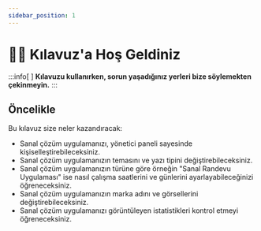 ```yaml
---
sidebar_position: 1
---
```


# 👋🏻 Kılavuz'a Hoş Geldiniz

:::info[&nbsp;]
**Kılavuzu kullanırken, sorun yaşadığınız yerleri bize söylemekten çekinmeyin.**
:::

## Öncelikle

Bu kılavuz size neler kazandıracak:

* Sanal çözüm uygulamanızı, yönetici paneli sayesinde kişiselleştirebileceksiniz.
* Sanal çözüm uygulamanızın temasını ve yazı tipini değiştirebileceksiniz.
* Sanal çözüm uygulamanızın türüne göre örneğin "Sanal Randevu Uygulaması" ise nasıl çalışma saatlerini ve günlerini ayarlayabileceğinizi öğreneceksiniz.
* Sanal çözüm uygulamanızın marka adını ve görsellerini değiştirebileceksiniz.
* Sanal çözüm uygulamanızı görüntüleyen istatistikleri kontrol etmeyi öğreneceksiniz.
